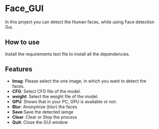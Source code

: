 # Face_GUI
In this project you can detect the Human faces, while using Face detection Gui.
## How to use 
Install the requirements text file to install all the dependencies. 
## Features
- **Imag**: Please select the one image, in which you want to detect the faces.
- **CFG**: Select CFG file of the model.
- **weight**: Select the weight file of the model.
- **GPU**: Shows that in your PC, GPU is available or not. 
- **Blur**: Anonymize (blur) the faces
- **Save**:Save the detected iamge
- **Clear**: Clear or Stop the process
- **Quit**: Close the GUI window
